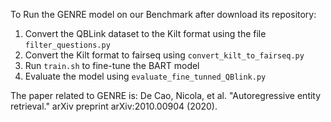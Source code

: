 To Run the GENRE model on our Benchmark after download its repository:

1. Convert the QBLink dataset to the Kilt format using the file `filter_questions.py`
2. Convert the Kilt format to fairseq using `convert_kilt_to_fairseq.py`
3. Run `train.sh` to fine-tune the BART model
4. Evaluate the model using `evaluate_fine_tunned_QBlink.py`

The paper related to GENRE is:
De Cao, Nicola, et al. "Autoregressive entity retrieval." arXiv preprint arXiv:2010.00904 (2020).